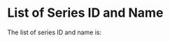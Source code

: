 
List of Series ID and Name
==========================

The list of series ID and name is:

<div id="series"></div>

<script src="https://code.jquery.com/jquery-3.2.1.min.js"></script>
<script>

$.get("https://b5ms5dkmia.execute-api.ap-southeast-2.amazonaws.com/test/data-by-doi/10.25845/5c09bf93f315d/series")
.done(populateSeries);

function populateSeries(data) {
  console.log(data);
  $("#series").append("<h4>Series</h4>);
  $("#series").append("<table><tr><th>Series ID</th><th>Series Name</th></tr>")
  data.forEach((series) => $("#series").append("<tr><td>" + series.series_id + "</td><td>" + series.series_name + "</td></tr>"));
  $("#series").append("</table>");
}

</script>

